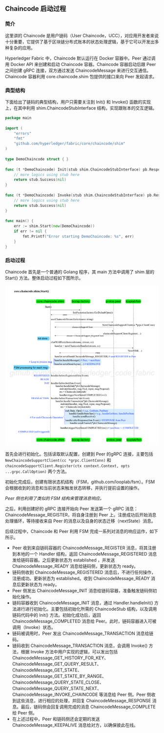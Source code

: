 ## Chaincode 启动过程

### 简介

这里讲的 Chaincode 是用户链码（User Chaincode，UCC），对应用开发者来说十分重要，它提供了基于区块链分布式账本的状态处理逻辑，基于它可以开发出多种复杂的应用。

Hyperledger Fabric 中，Chaincode 默认运行在 Docker 容器中。Peer 通过调用 Docker API 来创建和启动 Chaincode 容器。Chaincode 容器启动后跟 Peer 之间创建 gRPC 连接，双方通过发送 ChaincodeMessage 来进行交互通信。Chaincode 容器利用 core.chaincode.shim 包提供的接口来向 Peer 发起请求。

### 典型结构

下面给出了链码的典型结构，用户只需要关注到 Init() 和 Invoke() 函数的实现上，在其中利用 shim.ChaincodeStubInterface 结构，实现跟账本的交互逻辑。

```go
package main

import (
	"errors"
	"fmt"
	"github.com/hyperledger/fabric/core/chaincode/shim"
)

type DemoChaincode struct { }

func (t *DemoChaincode) Init(stub shim.ChaincodeStubInterface) pb.Response {
	// more logics using stub here
	return stub.Success(nil)
}

func (t *DemoChaincode) Invoke(stub shim.ChaincodeStubInterface) pb.Response
	// more logics using stub here
	return stub.Success(nil)
}

func main() {
	err := shim.Start(new(DemoChaincode))
	if err != nil {
		fmt.Printf("Error starting DemoChaincode: %s", err)
	}
}
```

### 启动过程

Chaincode 首先是一个普通的 Golang 程序，其 main 方法中调用了 shim 层的 Start() 方法。整体启动过程如下图所示。

![Chaincode 启动过程](_images/chaincode_Start.png)

首先会进行初始化。包括读取默认配置，创建到 Peer 的gRPC 连接，主要包括 `NewChaincodeSupportClient(cc *grpc.ClientConn)` 和 `chaincodeSupportClient.Register(ctx context.Context, opts ...grpc.CallOption)` 两个方法。

初始化完成后，创建有限状态机结构（FSM，github.com/looplab/fsm）。FSM 会根据收到的消息和当前状态来触发状态转移，并执行提前设置的操作。

*Peer 侧也利用了类似的 FSM 结构来管理消息响应。*

之后，利用创建好的 gRPC 连接开始向 Peer 发送第一个 gRPC 消息：ChaincodeMessage_REGISTER，将自身注册到 Peer 上。注册成功后开始消息处理循环，等待接收来自 Peer 的消息以及自身的状态迁移（nextState）消息。

后续过程中，Chaincode 和 Peer 利用 FSM 完成一系列对消息的响应运作，如下所示。

* Peer 收到来自链码容器的 ChaincodeMessage_REGISTER 消息，将其注册到本地的一个 Handler 结构，返回 ChaincodeMessage_REGISTERED 消息发给链码容器。之后更新状态为 established ，并发送 ChaincodeMessage_READY 消息给链码侧，更新状态为 ready。
* 链码侧收到 ChaincodeMessage_REGISTERED 消息后，不进行任何操作，注册成功。更新状态为 established。收到 ChaincodeMessage_READY 消息后更新状态为 ready。
* Peer 侧发出 ChaincodeMessage_INIT 消息给链码容器，准备触发链码侧初始化操作。
* 链码容器收到 ChaincodeMessage_INIT 消息，通过 Handler.handleInit() 方法进行进行初始化。主要包括初始化所需的 ChaincodeStub 结构，以及调用链码代码中的 Init() 方法。初始化成功后，返回 ChaincodeMessage_COMPLETED 消息给 Peer。此时，链码容器进入可被调用（Invoke）状态。
* 链码被调用时，Peer 发出 ChaincodeMessage_TRANSACTION 消息给链码。
* 链码收到 ChaincodeMessage_TRANSACTION 消息，会调用 Invoke() 方法，根据 Invoke 方法中用户实现的逻辑，可以发出包括 ChaincodeMessage_GET_HISTORY_FOR_KEY、ChaincodeMessage_GET_QUERY_RESULT、ChaincodeMessage_GET_STATE、ChaincodeMessage_GET_STATE_BY_RANGE、ChaincodeMessage_QUERY_STATE_CLOSE、ChaincodeMessage_QUERY_STATE_NEXT、ChaincodeMessage_INVOKE_CHAINCODE 等消息给 Peer 侧。Peer 侧收到这些消息，进行相应的处理，并回复 ChaincodeMessage_RESPONSE 消息。最后，链码侧会回复调用完成的消息 ChaincodeMessage_COMPLETE 给 Peer 侧。
* 在上述过程中，Peer 和链码侧还会定期的发送 ChaincodeMessage_KEEPALIVE 消息给对方，以确保彼此在线。

